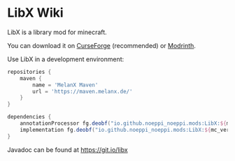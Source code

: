 # LibX Wiki

LibX is a library mod for minecraft.

You can download it on [CurseForge](https://www.curseforge.com/minecraft/mc-mods/libx) (recommended) or [Modrinth](https://modrinth.com/mod/libx).

Use LibX in a development environment:

```groovy
repositories {
    maven {
        name = 'MelanX Maven'
        url = 'https://maven.melanx.de/'
    }
}

dependencies {
    annotationProcessor fg.deobf("io.github.noeppi_noeppi.mods:LibX:${mc_version}-${libx-version}")
    implementation fg.deobf("io.github.noeppi_noeppi.mods:LibX:${mc_version}-${libx-version}")
}
```

Javadoc can be found at https://git.io/libx
